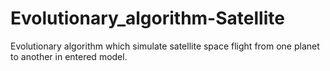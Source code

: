 # Evolutionary_algorithm-Satellite
Evolutionary algorithm which simulate satellite space flight from one planet to another in entered model.
